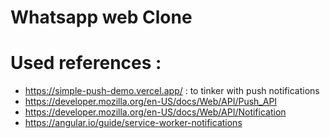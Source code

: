 # Whatsapp web Clone


# Used references : 
* https://simple-push-demo.vercel.app/ : to tinker with push notifications
* https://developer.mozilla.org/en-US/docs/Web/API/Push_API
* https://developer.mozilla.org/en-US/docs/Web/API/Notification
* https://angular.io/guide/service-worker-notifications
